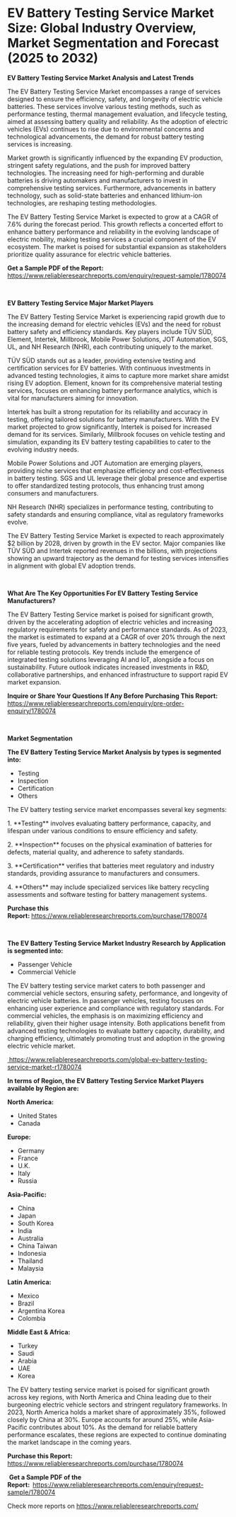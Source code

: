 <p><h1>EV Battery Testing Service Market Size: Global Industry Overview, Market Segmentation and Forecast (2025 to 2032)</h1></p><p><strong>EV Battery Testing Service Market Analysis and Latest Trends</strong></p>
<p><p>The EV Battery Testing Service Market encompasses a range of services designed to ensure the efficiency, safety, and longevity of electric vehicle batteries. These services involve various testing methods, such as performance testing, thermal management evaluation, and lifecycle testing, aimed at assessing battery quality and reliability. As the adoption of electric vehicles (EVs) continues to rise due to environmental concerns and technological advancements, the demand for robust battery testing services is increasing.</p><p>Market growth is significantly influenced by the expanding EV production, stringent safety regulations, and the push for improved battery technologies. The increasing need for high-performing and durable batteries is driving automakers and manufacturers to invest in comprehensive testing services. Furthermore, advancements in battery technology, such as solid-state batteries and enhanced lithium-ion technologies, are reshaping testing methodologies.</p><p>The EV Battery Testing Service Market is expected to grow at a CAGR of 7.6% during the forecast period. This growth reflects a concerted effort to enhance battery performance and reliability in the evolving landscape of electric mobility, making testing services a crucial component of the EV ecosystem. The market is poised for substantial expansion as stakeholders prioritize quality assurance for electric vehicle batteries.</p></p>
<p><strong>Get a Sample PDF of the Report:&nbsp;</strong> <a href="https://www.reliableresearchreports.com/enquiry/request-sample/1780074?utm_campaign=2629&utm_medium=2&utm_source=Github&utm_content=ia&utm_term=25032025&utm_id=ev-battery-testing-service">https://www.reliableresearchreports.com/enquiry/request-sample/1780074</a></p>
<p>&nbsp;</p>
<p><strong>EV Battery Testing Service Major Market Players</strong></p>
<p><p>The EV Battery Testing Service Market is experiencing rapid growth due to the increasing demand for electric vehicles (EVs) and the need for robust battery safety and efficiency standards. Key players include TÜV SÜD, Element, Intertek, Millbrook, Mobile Power Solutions, JOT Automation, SGS, UL, and NH Research (NHR), each contributing uniquely to the market.</p><p>TÜV SÜD stands out as a leader, providing extensive testing and certification services for EV batteries. With continuous investments in advanced testing technologies, it aims to capture more market share amidst rising EV adoption. Element, known for its comprehensive material testing services, focuses on enhancing battery performance analytics, which is vital for manufacturers aiming for innovation.</p><p>Intertek has built a strong reputation for its reliability and accuracy in testing, offering tailored solutions for battery manufacturers. With the EV market projected to grow significantly, Intertek is poised for increased demand for its services. Similarly, Millbrook focuses on vehicle testing and simulation, expanding its EV battery testing capabilities to cater to the evolving industry needs.</p><p>Mobile Power Solutions and JOT Automation are emerging players, providing niche services that emphasize efficiency and cost-effectiveness in battery testing. SGS and UL leverage their global presence and expertise to offer standardized testing protocols, thus enhancing trust among consumers and manufacturers.</p><p>NH Research (NHR) specializes in performance testing, contributing to safety standards and ensuring compliance, vital as regulatory frameworks evolve.</p><p>The EV Battery Testing Service Market is expected to reach approximately $2 billion by 2028, driven by growth in the EV sector. Major companies like TÜV SÜD and Intertek reported revenues in the billions, with projections showing an upward trajectory as the demand for testing services intensifies in alignment with global EV adoption trends.</p></p>
<p>&nbsp;</p>
<p><strong>What Are The Key Opportunities For EV Battery Testing Service Manufacturers?</strong></p>
<p><p>The EV Battery Testing Service market is poised for significant growth, driven by the accelerating adoption of electric vehicles and increasing regulatory requirements for safety and performance standards. As of 2023, the market is estimated to expand at a CAGR of over 20% through the next five years, fueled by advancements in battery technologies and the need for reliable testing protocols. Key trends include the emergence of integrated testing solutions leveraging AI and IoT, alongside a focus on sustainability. Future outlook indicates increased investments in R&D, collaborative partnerships, and enhanced infrastructure to support rapid EV market expansion.</p></p>
<p><strong>Inquire or Share Your Questions If Any Before Purchasing This Report:</strong> <a href="https://www.reliableresearchreports.com/enquiry/pre-order-enquiry/1780074?utm_campaign=2629&utm_medium=2&utm_source=Github&utm_content=ia&utm_term=25032025&utm_id=ev-battery-testing-service">https://www.reliableresearchreports.com/enquiry/pre-order-enquiry/1780074</a></p>
<p>&nbsp;</p>
<p><strong>Market Segmentation</strong></p>
<p><strong>The EV Battery Testing Service Market Analysis by types is segmented into:</strong></p>
<p><ul><li>Testing</li><li>Inspection</li><li>Certification</li><li>Others</li></ul></p>
<p><p>The EV battery testing service market encompasses several key segments: </p><p>1. **Testing** involves evaluating battery performance, capacity, and lifespan under various conditions to ensure efficiency and safety.</p><p>2. **Inspection** focuses on the physical examination of batteries for defects, material quality, and adherence to safety standards.</p><p>3. **Certification** verifies that batteries meet regulatory and industry standards, providing assurance to manufacturers and consumers.</p><p>4. **Others** may include specialized services like battery recycling assessments and software testing for battery management systems.</p></p>
<p><strong>Purchase this Report:&nbsp;</strong><a href="https://www.reliableresearchreports.com/purchase/1780074?utm_campaign=2629&utm_medium=2&utm_source=Github&utm_content=ia&utm_term=25032025&utm_id=ev-battery-testing-service">https://www.reliableresearchreports.com/purchase/1780074</a></p>
<p>&nbsp;</p>
<p><strong>The EV Battery Testing Service Market Industry Research by Application is segmented into:</strong></p>
<p><ul><li>Passenger Vehicle</li><li>Commercial Vehicle</li></ul></p>
<p><p>The EV battery testing service market caters to both passenger and commercial vehicle sectors, ensuring safety, performance, and longevity of electric vehicle batteries. In passenger vehicles, testing focuses on enhancing user experience and compliance with regulatory standards. For commercial vehicles, the emphasis is on maximizing efficiency and reliability, given their higher usage intensity. Both applications benefit from advanced testing technologies to evaluate battery capacity, durability, and charging efficiency, ultimately promoting trust and adoption in the growing electric vehicle market.</p></p>
<p><a href="https://www.reliableresearchreports.com/global-ev-battery-testing-service-market-r1780074?utm_campaign=2629&utm_medium=2&utm_source=Github&utm_content=ia&utm_term=25032025&utm_id=ev-battery-testing-service">&nbsp;https://www.reliableresearchreports.com/global-ev-battery-testing-service-market-r1780074</a></p>
<p><strong>In terms of Region, the EV Battery Testing Service Market Players available by Region are:</strong></p>
<p>
    <p> <strong> North America: </strong>
        <ul>
            <li>United States</li>
            <li>Canada</li>
        </ul>
        </p> 
    <p> <strong> Europe: </strong>
        <ul>
            <li>Germany</li>
            <li>France</li>
            <li>U.K.</li>
            <li>Italy</li>
            <li>Russia</li>
        </ul>
        </p> 
    <p> <strong> Asia-Pacific: </strong>
        <ul>
            <li>China</li>
            <li>Japan</li>
            <li>South Korea</li>
            <li>India</li>
            <li>Australia</li>
            <li>China Taiwan</li>
            <li>Indonesia</li>
            <li>Thailand</li>
            <li>Malaysia</li>
        </ul>
        </p> 
    <p> <strong> Latin America: </strong>
        <ul>
            <li>Mexico</li>
            <li>Brazil</li>
            <li>Argentina Korea</li>
            <li>Colombia</li>
        </ul>
        </p> 
    <p> <strong> Middle East & Africa: </strong>
        <ul>
            <li>Turkey</li>
            <li>Saudi</li>
            <li>Arabia</li>
            <li>UAE</li>
            <li>Korea</li>
        </ul>
    </p>
    </p>
<p><p>The EV battery testing service market is poised for significant growth across key regions, with North America and China leading due to their burgeoning electric vehicle sectors and stringent regulatory frameworks. In 2023, North America holds a market share of approximately 35%, followed closely by China at 30%. Europe accounts for around 25%, while Asia-Pacific contributes about 10%. As the demand for reliable battery performance escalates, these regions are expected to continue dominating the market landscape in the coming years.</p></p>
<p><strong>Purchase this Report: </strong><a href="https://www.reliableresearchreports.com/purchase/1780074?utm_campaign=2629&utm_medium=2&utm_source=Github&utm_content=ia&utm_term=25032025&utm_id=ev-battery-testing-service">https://www.reliableresearchreports.com/purchase/1780074</a></p>
<p>&nbsp;<strong>Get a Sample PDF of the Report:&nbsp;&nbsp;</strong><a href="https://www.reliableresearchreports.com/enquiry/request-sample/1780074?utm_campaign=2629&utm_medium=2&utm_source=Github&utm_content=ia&utm_term=25032025&utm_id=ev-battery-testing-service">https://www.reliableresearchreports.com/enquiry/request-sample/1780074</a></p>
<p><strong></strong></p>
<p>Check more reports on <a href="https://www.reliableresearchreports.com/?utm_campaign=2629&utm_medium=2&utm_source=Github&utm_content=ia&utm_term=25032025&utm_id=ev-battery-testing-service">https://www.reliableresearchreports.com/</a></p>